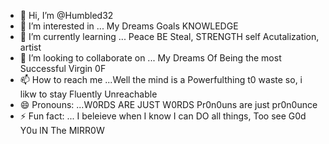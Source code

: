- 👋 Hi, I’m @Humbled32
- 👀 I’m interested in ... My Dreams Goals KNOWLEDGE 
- 🌱 I’m currently learning ... Peace BE Steal, STRENGTH self Acutalization, artist 
- 💞️ I’m looking to collaborate on ... My Dreams Of Being the most Successful  Virgin 0F 
- 📫 How to reach me ...Well the mind is a Powerfulthing t0 waste so, i likw to stay Fluently Unreachable
- 😄 Pronouns: ...W0RDS ARE JUST W0RDS Pr0n0uns are just pr0n0unce
- ⚡ Fun fact: ... I beleieve when I know I can DO all things, Too see G0d Y0u lN The MIRR0W

<!---
Humbled32/Humbled32 is a ✨ special ✨ repository because its `README.md` (this file) appears on your GitHub profile.
You can click the Preview link to take a look at your changes.
--->
